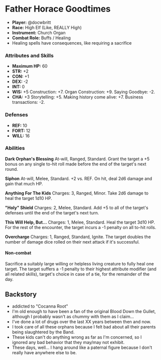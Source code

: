 # Father Horace Goodtimes

 * **Player:** @docwbritt
 * **Race:** High Elf (Like, REALLY High)
 * **Instrument:** Church Organ
 * **Combat Role:** Buffs / Healing
 * Healing spells have consequences, like requiring a sacrifice

### Attributes and Skills

 * **Maximum HP:** 60
 * **STR:** +2
 * **CON:** +1
 * **DEX:** -2
 * **INT:** 0
 * **WIS:** +5 Construction: +7. Organ Construction: +9. Saying Goodbye: -2.
 * **CHA:** +3 Storytelling: +5. Making history come alive: +7. Business transactions: -2.

### Defenses

 * **REF:** 10
 * **FORT:** 12
 * **WILL:** 16

### Abilities

**Dark Orphan's Blessing** At-will, Ranged, Standard. Grant the target a +5 bonus on any single to-hit roll made before the end of the target's next round.

**Siphon** At-will, Melee, Standard. +2 vs. REF. On hit, deal 2d6 damage and gain that much HP.

**Anything For The Kids** Charges: 3, Ranged, Minor. Take 2d6 damage to heal the target 1d10 HP.

**"Holy" Shield** Charges: 2, Melee, Standard. Add +5 to all of the target's defenses until the end of the target's next turn.

**This Will Help, But...** Charges: 1, Melee, Standard. Heal the target 3d10 HP. For the rest of the encounter, the target incurs a -1 penalty on all to-hit rolls.

**Overcharge** Charges: 1, Ranged, Standard, Ignite. The target doubles the number of damage dice rolled on their next attack if it's successful.

#### Non-combat

Sacrifice a suitably large willing or helpless living creature to fully heal one target. The target suffers a -1 penalty to their highest attribute modifier (and all related skills), target's choice in case of a tie, for the remainder of the day.

## Backstory

 * addicted to "Cocanna Root"
 * I'm old enough to have been a fan of the original Blood Down the Gullet, although I probably wasn't as chummy with them as I claim...
 * I've done a lot of drugs over the last XX years between then and now.
 * I took care of all these orphans because I felt bad about all their parents being slaughtered by the Band.
 * These kids can't do anything wrong as far as I'm concerned, so I ignored any bad behavior that they may/may not exhibit.
 * These days, well... I hang around like a paternal figure because I don't really have anywhere else to be.
